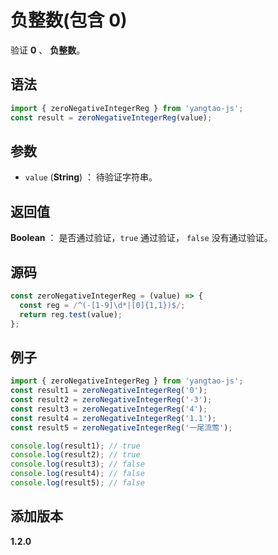 # 负整数(包含 0)

验证 **0** 、 **负整数**。

## 语法

```js
import { zeroNegativeIntegerReg } from 'yangtao-js';
const result = zeroNegativeIntegerReg(value);
```

## 参数

- `value` (**String**) ： 待验证字符串。

## 返回值

**Boolean** ： 是否通过验证，`true` 通过验证， `false` 没有通过验证。

## 源码

```js
const zeroNegativeIntegerReg = (value) => {
  const reg = /^(-[1-9]\d*|[0]{1,1})$/;
  return reg.test(value);
};
```

## 例子

```js
import { zeroNegativeIntegerReg } from 'yangtao-js';
const result1 = zeroNegativeIntegerReg('0');
const result2 = zeroNegativeIntegerReg('-3');
const result3 = zeroNegativeIntegerReg('4');
const result4 = zeroNegativeIntegerReg('1.1');
const result5 = zeroNegativeIntegerReg('一尾流莺');

console.log(result1); // true
console.log(result2); // true
console.log(result3); // false
console.log(result4); // false
console.log(result5); // false
```

## 添加版本

**1.2.0**
